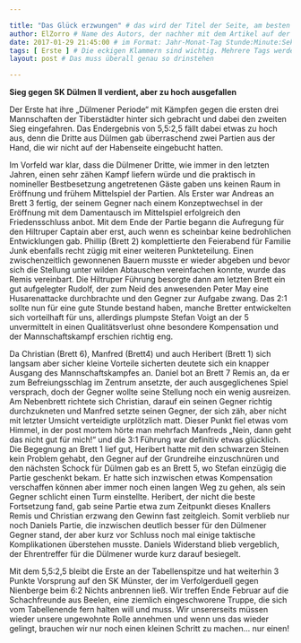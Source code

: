 ```yaml
---

title: "Das Glück erzwungen" # das wird der Titel der Seite, am besten in Anführungszeichen (z.B. wenn er Sonderzeichen enthält)
author: ElZorro # Name des Autors, der nachher mit dem Artikel auf der Seite angezeigt wird; das ist unabhängig vom github-Benutzernamen
date: 2017-01-29 21:45:00 # im Format: Jahr-Monat-Tag Stunde:Minute:Sekunde, die Uhrzeit ist optional
tags: [ Erste ] # Die eckigen Klammern sind wichtig. Mehrere Tags werden durch Kommas separiert
layout: post # Das muss überall genau so drinstehen

---
```

**Sieg gegen SK Dülmen II verdient, aber zu hoch ausgefallen** 

Der Erste hat ihre „Dülmener Periode“ mit Kämpfen gegen die ersten drei Mannschaften der Tiberstädter hinter sich gebracht und dabei den zweiten Sieg eingefahren. Das Endergebnis von 5,5:2,5 fällt dabei etwas zu hoch aus, denn die Dritte aus Dülmen gab überraschend zwei Partien aus der Hand, die wir nicht auf der Habenseite eingebucht hatten.
<!-- continue -->
Im Vorfeld war klar, dass die Dülmener Dritte, wie immer in den letzten Jahren, einen sehr zähen Kampf liefern würde und die praktisch in nomineller Bestbesetzung angetretenen Gäste gaben uns keinen Raum in Eröffnung und frühem Mittelspiel der Partien. Als Erster war Andreas an Brett 3 fertig, der seinem Gegner nach einem Konzeptwechsel in der Eröffnung mit dem Damentausch im Mittelspiel erfolgreich den Friedensschluss anbot. Mit dem Ende der Partie begann die Aufregung für den Hiltruper Captain aber erst, auch wenn es scheinbar keine bedrohlichen Entwicklungen gab. Phillip (Brett 2) komplettierte den Feierabend für Familie Junk ebenfalls recht zügig mit einer weiteren Punkteteilung. Einen zwischenzeitlich gewonnenen Bauern musste er wieder abgeben und bevor sich die Stellung unter wilden Abtauschen vereinfachen konnte, wurde das Remis vereinbart. Die Hiltruper Führung besorgte dann am letzten Brett ein gut aufgelegter Rudolf, der zum Neid des anwesenden Peter May eine Husarenattacke durchbrachte und den Gegner zur Aufgabe zwang. Das 2:1 sollte nun für eine gute Stunde bestand haben, manche Bretter entwickelten sich vorteilhaft für uns, allerdings plumpste Stefan Voigt an der 5 unvermittelt in einen Qualitätsverlust ohne besondere Kompensation und der Mannschaftskampf erschien richtig eng.

Da Christian (Brett 6), Manfred (Brett4) und auch Heribert (Brett 1) sich langsam aber sicher kleine Vorteile sicherten deutete sich ein knapper Ausgang des Mannschaftskampfes an. Daniel bot an Brett 7 Remis an, da er zum Befreiungsschlag im Zentrum ansetzte, der auch ausgeglichenes Spiel versprach, doch der Gegner wollte seine Stellung noch ein wenig ausreizen. Am Nebenbrett richtete sich Christian, darauf ein seinen Gegner richtig durchzukneten und Manfred setzte seinen Gegner, der sich zäh, aber nicht mit letzter Umsicht verteidigte urplötzlich matt. Dieser Punkt fiel etwas vom Himmel, in der post mortem hörte man mehrfach Manfreds „Nein, dann geht das nicht gut für mich!“ und die 3:1 Führung war definitiv etwas glücklich. Die Begegnung an Brett 1 lief gut, Heribert hatte mit den schwarzen Steinen kein Problem gehabt, den Gegner auf der Grundreihe einzuschnüren und den nächsten Schock für Dülmen gab es an Brett 5, wo Stefan einzügig die Partie geschenkt bekam. Er hatte sich inzwischen etwas Kompensation verschaffen können aber immer noch einen langen Weg zu gehen, als sein Gegner schlicht einen Turm einstellte. Heribert, der nicht die beste Fortsetzung fand, gab seine Partie etwa zum Zeitpunkt dieses Knallers Remis und Christian erzwang den Gewinn fast zeitgleich. Somit verblieb nur noch Daniels Partie, die inzwischen deutlich besser für den Dülmener Gegner stand, der aber kurz vor Schluss noch mal einige taktische Komplikationen überstehen musste. Daniels Widerstand blieb vergeblich, der Ehrentreffer für die Dülmener wurde kurz darauf besiegelt.

Mit dem 5,5:2,5 bleibt die Erste an der Tabellenspitze und hat weiterhin 3 Punkte Vorsprung auf den SK Münster, der im Verfolgerduell gegen Nienberge beim 6:2 Nichts anbrennen ließ. Wir treffen Ende Februar auf die Schachfreunde aus Beelen, eine ziemlich eingeschworene Truppe, die sich vom Tabellenende fern halten will und muss. Wir unsererseits müssen wieder unsere ungewohnte Rolle annehmen und wenn uns das wieder gelingt, brauchen wir nur noch einen kleinen Schritt zu machen... nur einen!

